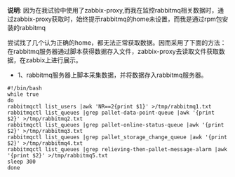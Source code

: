 **说明**: 因为在我试验中使用了zabbix-proxy,而我在监控rabbitmq相关数据时，通过zabbix-proxy获取时，始终提示rabbitmq的home未设置，而我是通过rpm包安装的rabbitmq

尝试找了几个认为正确的home，都无法正常获取数据。因而采用了下面的方法：在rabbitmq服务器通过脚本获得数据存入文件，zabbix-proxy去读取文件获取数据，在zabbix上进行展示。

* 1、rabbitmq服务器上脚本采集数据，并将数据存入rabbitmq服务器。
```
#!/bin/bash
while true
do
rabbitmqctl list_users |awk 'NR==2{print $1}' >/tmp/rabbitmq1.txt
rabbitmqctl list_queues |grep pallet-data-point-queue |awk '{print $2}' >/tmp/rabbitmq2.txt
rabbitmqctl list_queues |grep pallet-online-status-queue |awk '{print $2}' >/tmp/rabbitmq3.txt
rabbitmqctl list_queues |grep pallet_storage_change_queue |awk '{print $2}' >/tmp/rabbitmq4.txt
rabbitmqctl list_queues |grep relieving-then-pallet-message-alarm |awk '{print $2}' >/tmp/rabbitmq5.txt
sleep 300
done

```
